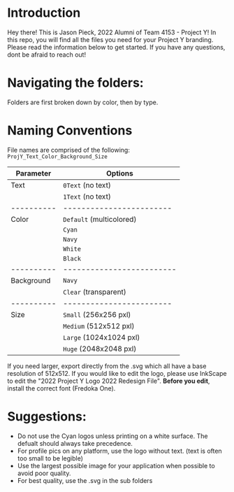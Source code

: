 # Introduction
Hey there!
This is Jason Pieck, 2022 Alumni of Team 4153 - Project Y!
In this repo, you will find all the files you need for your Project Y branding. Please read the information below to get started. If you have any questions, dont be afraid to reach out!

# Navigating the folders:
Folders are first broken down by color, then by type.

# Naming Conventions
File names are comprised of the following:
`ProjY_Text_Color_Background_Size`

| Parameter  | Options                  |
| ---------- | ------------------------ |
| Text       | `0Text` (no text)        |
|            | `1Text` (no text)        |
| ---------- | ------------------------ |
| Color      | `Default` (multicolored) |
|            | `Cyan`                   |
|            | `Navy`                   |
|            | `White`                  |
|            | `Black`                  |
| ---------- |------------------------- |
| Background | `Navy`                   |
|            | `Clear` (transparent)    |
| ---------- | ------------------------ |
| Size       | `Small` (256x256 pxl)    |
|            | `Medium` (512x512 pxl)   |
|            | `Large` (1024x1024 pxl)  |
|            | `Huge` (2048x2048 pxl)   |

If you need larger, export directly from the .svg which all have a base resolution of 512x512.
If you would like to edit the logo, please use InkScape to edit the "2022 Project Y Logo 2022 Redesign File".
**Before you edit**, install the correct font (Fredoka One).

# Suggestions:
- Do not use the Cyan logos unless printing on a white surface. The defualt should always take precedence. 
- For profile pics on any platform, use the logo without text. (text is often too small to be legible)
- Use the largest possible image for your application when possible to avoid poor quality.
- For best quality, use the .svg in the sub folders
